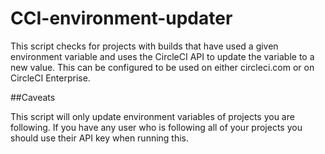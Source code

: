 # CCI-environment-updater
This script checks for projects with builds that have used a given environment variable and uses the CircleCI API to update the variable to a new value. This can be configured to be used on either circleci.com or on CircleCI Enterprise.

##Caveats

This script will only update environment variables of projects you are following. If you have any user who is following all of your projects you should use their API key when running this.

